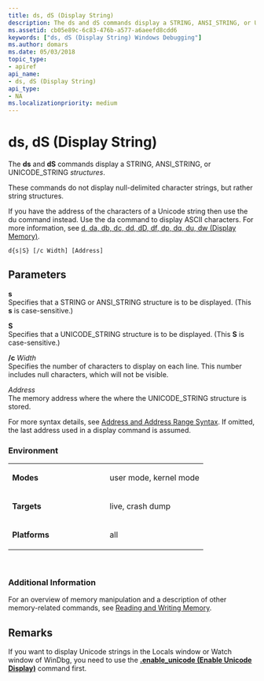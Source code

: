 ```yaml
---
title: ds, dS (Display String)
description: The ds and dS commands display a STRING, ANSI_STRING, or UNICODE_STRING structure.
ms.assetid: cb05e89c-6c83-476b-a577-a6aeefd8cdd6
keywords: ["ds, dS (Display String) Windows Debugging"]
ms.author: domars
ms.date: 05/03/2018
topic_type:
- apiref
api_name:
- ds, dS (Display String)
api_type:
- NA
ms.localizationpriority: medium
---
```


# ds, dS (Display String)


The **ds** and **dS** commands display a STRING, ANSI\_STRING, or UNICODE\_STRING *structures*. 

These commands do not display null-delimited character strings, but rather string structures.

If you have the address of the characters of a Unicode string then use the du command instead. Use the da command to display ASCII characters. For more information, see [d, da, db, dc, dd, dD, df, dp, dq, du, dw (Display Memory)](https://docs.microsoft.com/windows-hardware/drivers/debugger/d--da--db--dc--dd--dd--df--dp--dq--du--dw--dw--dyb--dyd--display-memor).

```
d{s|S} [/c Width] [Address]
```

## <span id="ddk_cmd_display_string_dbg"></span><span id="DDK_CMD_DISPLAY_STRING_DBG"></span>Parameters


<span id="_______s______"></span><span id="_______S______"></span> **s**   
Specifies that a STRING or ANSI\_STRING structure is to be displayed. (This **s** is case-sensitive.)

<span id="_______S______"></span><span id="_______s______"></span> **S**   
Specifies that a UNICODE\_STRING structure is to be displayed. (This **S** is case-sensitive.)

<span id="________c_______Width______"></span><span id="________c_______width______"></span><span id="________C_______WIDTH______"></span> **/c** *Width*   
Specifies the number of characters to display on each line. This number includes null characters, which will not be visible.

<span id="_______Address______"></span><span id="_______address______"></span><span id="_______ADDRESS______"></span> *Address*   
The memory address where the where the UNICODE_STRING structure is stored. 

For more syntax details, see [Address and Address Range Syntax](address-and-address-range-syntax.md). If omitted, the last address used in a display command is assumed.

### <span id="Environment"></span><span id="environment"></span><span id="ENVIRONMENT"></span>Environment

<table>
<colgroup>
<col width="50%" />
<col width="50%" />
</colgroup>
<tbody>
<tr class="odd">
<td align="left"><p><strong>Modes</strong></p></td>
<td align="left"><p>user mode, kernel mode</p></td>
</tr>
<tr class="even">
<td align="left"><p><strong>Targets</strong></p></td>
<td align="left"><p>live, crash dump</p></td>
</tr>
<tr class="odd">
<td align="left"><p><strong>Platforms</strong></p></td>
<td align="left"><p>all</p></td>
</tr>
</tbody>
</table>

 

### <span id="Additional_Information"></span><span id="additional_information"></span><span id="ADDITIONAL_INFORMATION"></span>Additional Information

For an overview of memory manipulation and a description of other memory-related commands, see [Reading and Writing Memory](reading-and-writing-memory.md).

Remarks
-------

If you want to display Unicode strings in the Locals window or Watch window of WinDbg, you need to use the [**.enable\_unicode (Enable Unicode Display)**](-enable-unicode--enable-unicode-display-.md) command first.

 

 






